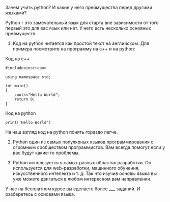 Зачем учить python? И какие у него преймущества перед другими языками?

Python - это замечательный язык для старта вне зависимости от того первый это для вас язык или нет. У него есть несколько основных преймуществ: 

1. Код на python читается как простой текст на английском. Для примера посмотрите на программу на c++ и на python:

Код на c++
```
#include<iostream>  
  
using namespace std; 
  
int main() 
{ 
    cout<<"Hello World";       
    return 0; 
} 
```

Код на python
```
print('Hello World')
```

На наш взгляд код на python понять гораздо легче.

2. Python один из самых популярных языков программирования с огромным сообществом программистов. Вам всегда помогут если у вас будут какие-то проблемы.

3. Python используется в самых разных областях разработки. Он используется для web-разработки, машинного обучения, искусственного интелекта и т. д. Так что изучив основы языка вы уже можете двигаться в любом интересном вам направлении. 

У нас на бесплатном курсе вы сделаете более ___ заданий. И разберетесь с основами языка.